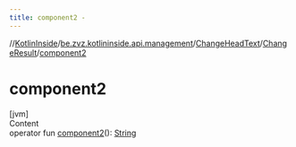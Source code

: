 ```yaml
---
title: component2 -
---
```

//[KotlinInside](../../../index.md)/[be.zvz.kotlininside.api.management](../../index.md)/[ChangeHeadText](../index.md)/[ChangeResult](index.md)/[component2](component2.md)



# component2  
[jvm]  
Content  
operator fun [component2](component2.md)(): [String](https://kotlinlang.org/api/latest/jvm/stdlib/kotlin/-string/index.html)  



